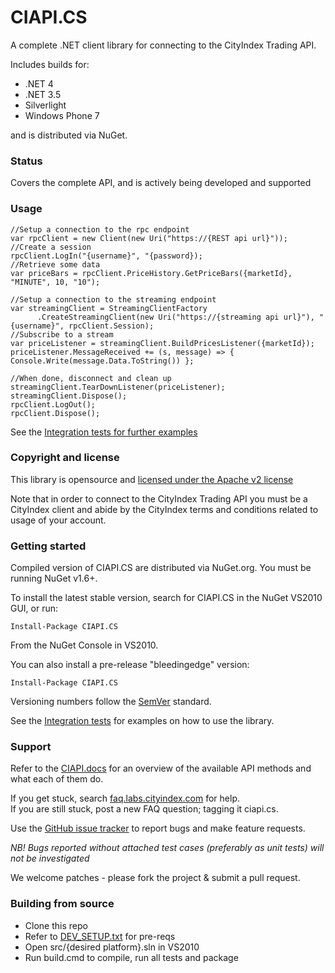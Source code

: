 #  CIAPI.CS 
A complete .NET client library for connecting to the CityIndex Trading API.

Includes builds for:

  * .NET 4
  * .NET 3.5
  * Silverlight
  * Windows Phone 7

and is distributed via NuGet.

### Status
Covers the complete API, and is actively being developed and supported

### Usage

    //Setup a connection to the rpc endpoint
    var rpcClient = new Client(new Uri("https://{REST api url}"));
    //Create a session
    rpcClient.LogIn("{username}", "{password});
    //Retrieve some data
    var priceBars = rpcClient.PriceHistory.GetPriceBars({marketId}, "MINUTE", 10, "10");
    
    //Setup a connection to the streaming endpoint
    var streamingClient = StreamingClientFactory
          .CreateStreamingClient(new Uri("https://{streaming api url}"), "{username}", rpcClient.Session);
    //Subscribe to a stream
    var priceListener = streamingClient.BuildPricesListener({marketId});
    priceListener.MessageReceived += (s, message) => { Console.Write(message.Data.ToString()) };
    
    //When done, disconnect and clean up
    streamingClient.TearDownListener(priceListener);
    streamingClient.Dispose();
    rpcClient.LogOut();
    rpcClient.Dispose();
    
See the [Integration tests for further examples](https://github.com/cityindex/CIAPI.CS/tree/master/src/CIAPI.IntegrationTests)

### Copyright and license
This library is opensource and [licensed under the Apache v2 license](https://github.com/cityindex/CIAPI.CS/LICENSE.txt)

Note that in order to connect to the CityIndex Trading API you must be a CityIndex client and abide by the 
CityIndex terms and conditions related to usage of your account.

### Getting started
Compiled version of CIAPI.CS are distributed via NuGet.org.  You must be running NuGet v1.6+.

To install the latest stable version, search for CIAPI.CS in the NuGet VS2010 GUI, or run:

    Install-Package CIAPI.CS
   
From the NuGet Console in VS2010.

You can also install a pre-release "bleedingedge" version:

    Install-Package CIAPI.CS

Versioning numbers follow the [SemVer](semver.org) standard.

See the [Integration tests](https://github.com/cityindex/CIAPI.CS/tree/master/src/CIAPI.IntegrationTests) 
for examples on how to use the library.

### Support
Refer to the [CIAPI.docs](https://ciapipreprod.cityindextest9.co.uk/CIAPI.docs) for an overview of the available API methods
and what each of them do.

If you get stuck, search [faq.labs.cityindex.com](http://faq.labs.cityindex.com) for help.  
If you are still stuck, post a new FAQ question; tagging it ciapi.cs.

Use the [GitHub issue tracker](https://github.com/cityindex/CIAPI.CS/issues) to report bugs and make feature requests.

*NB! Bugs reported without attached test cases (preferably as unit tests) will not be investigated*

We welcome patches - please fork the project & submit a pull request.

### Building from source

   * Clone this repo
   * Refer to [DEV_SETUP.txt](https://github.com/cityindex/CIAPI.CS/blob/master/DEV_SETUP.txt) for pre-reqs
   * Open src/{desired platform}.sln in VS2010
   * Run build.cmd to compile, run all tests and package
